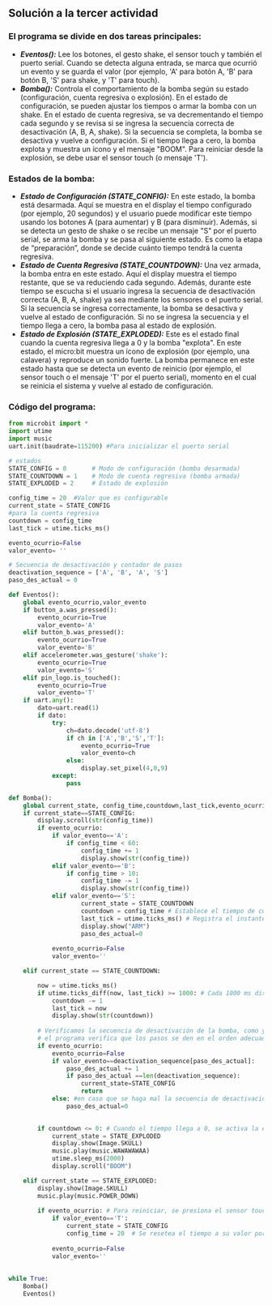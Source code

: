 ## Solución a la tercer actividad
### **El programa se divide en dos tareas principales:**
  - _**Eventos():**_ Lee los botones, el gesto shake, el sensor touch y también el puerto serial. Cuando se detecta alguna entrada, se marca que ocurrió un evento y se guarda el valor (por ejemplo, 'A' para botón A, 'B' 
para botón B, 'S' para shake, y 'T' para touch).  
  - _**Bomba():**_ Controla el comportamiento de la bomba según su estado (configuración, cuenta regresiva o explosión). En el estado de configuración, se pueden ajustar los tiempos o armar la bomba con un shake. En el 
estado de cuenta regresiva, se va decrementando el tiempo cada segundo y se revisa si se ingresa la secuencia correcta de desactivación (A, B, A, shake). Si la secuencia se completa, la bomba se desactiva y 
vuelve a configuración. Si el tiempo llega a cero, la bomba explota y muestra un ícono y el mensaje "BOOM". Para reiniciar desde la explosión, se debe usar el sensor touch (o mensaje 'T').  
### **Estados de la bomba:**
  - _**Estado de Configuración (STATE_CONFIG):**_ En este estado, la bomba está desarmada. Aquí se muestra en el display el tiempo configurado (por ejemplo, 20 segundos) y el usuario puede modificar este tiempo
    usando los botones A (para aumentar) y B (para disminuir). Además, si se detecta un gesto de shake o se recibe un mensaje "S" por el puerto serial, se arma la bomba y se pasa al siguiente estado. Es como la
    etapa de “preparación”, donde se decide cuánto tiempo tendrá la cuenta regresiva.
  - _**Estado de Cuenta Regresiva (STATE_COUNTDOWN):**_ Una vez armada, la bomba entra en este estado. Aquí el display muestra el tiempo restante, que se va reduciendo cada segundo. Además, durante este tiempo se
    escucha si el usuario ingresa la secuencia de desactivación correcta (A, B, A, shake) ya sea mediante los sensores o el puerto serial. Si la secuencia se ingresa correctamente, la bomba se desactiva y vuelve
    al estado de configuración. Si no se ingresa la secuencia y el tiempo llega a cero, la bomba pasa al estado de explosión.
  - _**Estado de Explosión (STATE_EXPLODED):**_ Este es el estado final cuando la cuenta regresiva llega a 0 y la bomba "explota". En este estado, el micro:bit muestra un ícono de explosión (por ejemplo, una calavera)
    y reproduce un sonido fuerte. La bomba permanece en este estado hasta que se detecta un evento de reinicio (por ejemplo, el sensor touch o el mensaje 'T' por el puerto serial), momento en el cual se reinicia
     el sistema y vuelve al estado de configuración.
### Código del programa: 
``` python
from microbit import *
import utime
import music
uart.init(baudrate=115200) #Para inicializar el puerto serial

# estados
STATE_CONFIG = 0       # Modo de configuración (bomba desarmada)
STATE_COUNTDOWN = 1    # Modo de cuenta regresiva (bomba armada)
STATE_EXPLODED = 2     # Estado de explosión

config_time = 20  #Valor que es configurable
current_state = STATE_CONFIG
#para la cuenta regresiva
countdown = config_time
last_tick = utime.ticks_ms()

evento_ocurrio=False
valor_evento= ''

# Secuencia de desactivación y contador de pasos
deactivation_sequence = ['A', 'B', 'A', 'S']
paso_des_actual = 0

def Eventos():
    global evento_ocurrio,valor_evento
    if button_a.was_pressed():
        evento_ocurrio=True
        valor_evento='A'
    elif button_b.was_pressed():
        evento_ocurrio=True
        valor_evento='B'
    elif accelerometer.was_gesture('shake'):
        evento_ocurrio=True
        valor_evento='S'
    elif pin_logo.is_touched():
        evento_ocurrio=True
        valor_evento='T'
    if uart.any():
        dato=uart.read(1)
        if dato:
            try:
                ch=dato.decode('utf-8')
                if ch in ['A','B','S','T']:
                    evento_ocurrio=True
                    valor_evento=ch
                else:
                    display.set_pixel(4,0,9)
            except:
                pass

def Bomba():
    global current_state, config_time,countdown,last_tick,evento_ocurrio,valor_evento,paso_des_actual
    if current_state==STATE_CONFIG:
        display.scroll(str(config_time))
        if evento_ocurrio:
            if valor_evento=='A':
                if config_time < 60:
                    config_time += 1
                    display.show(str(config_time))
            elif valor_evento=='B':
                if config_time > 10:
                    config_time -= 1
                    display.show(str(config_time))
            elif valor_evento=='S':
                    current_state = STATE_COUNTDOWN
                    countdown = config_time # Establece el tiempo de cuenta regresiva
                    last_tick = utime.ticks_ms() # Registra el instante de inicio
                    display.show("ARM")
                    paso_des_actual=0
            
            evento_ocurrio=False
            valor_evento=''

    elif current_state == STATE_COUNTDOWN:

        now = utime.ticks_ms() 
        if utime.ticks_diff(now, last_tick) >= 1000: # Cada 1000 ms disminuye el contador
            countdown -= 1
            last_tick = now
            display.show(str(countdown))
        
        # Verificamos la secuencia de desactivación de la bomba, como ya había empezado en cero
        # el programa verifica que los pasos se den en el orden adecuado
        if evento_ocurrio:
            evento_ocurrio=False
            if valor_evento==deactivation_sequence[paso_des_actual]:
                paso_des_actual += 1
                if paso_des_actual ==len(deactivation_sequence):
                    current_state=STATE_CONFIG
                    return
            else: #en caso que se haga mal la secuencia de desactivación
                paso_des_actual=0

        
        if countdown <= 0: # Cuando el tiempo llega a 0, se activa la explosión
            current_state = STATE_EXPLODED
            display.show(Image.SKULL)
            music.play(music.WAWAWAWAA)
            utime.sleep_ms(2000)
            display.scroll("BOOM")

    elif current_state == STATE_EXPLODED: 
        display.show(Image.SKULL)
        music.play(music.POWER_DOWN)
        
        if evento_ocurrio: # Para reiniciar, se presiona el sensor touch
            if valor_evento=='T':
                current_state = STATE_CONFIG
                config_time = 20  # Se resetea el tiempo a su valor por defecto
            
            evento_ocurrio=False
            valor_evento=''
    
    
while True:
    Bomba()
    Eventos()
```
